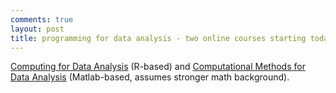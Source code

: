 ```yaml
---
comments: true
layout: post
title: programming for data analysis - two online courses starting today
---
```


[Computing for Data Analysis](https://www.coursera.org/course/compdata) (R-based) and [Computational Methods for Data Analysis](https://www.coursera.org/course/compmethods) (Matlab-based, assumes stronger math background).
